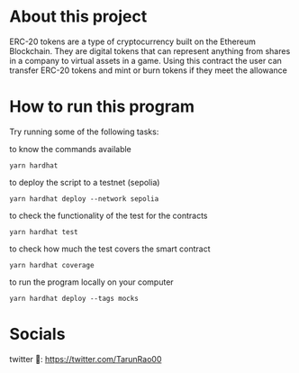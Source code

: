 # About this project
ERC-20 tokens are a type of cryptocurrency built on the Ethereum Blockchain. They are digital tokens that can represent anything from shares in a company to virtual assets in a game.
Using this contract the user can transfer ERC-20 tokens and mint or burn tokens if they meet the allowance

# How to run this program

Try running some of the following tasks:


to know the commands available

```shell
yarn hardhat
```

to deploy the script to a testnet (sepolia)

```shell
yarn hardhat deploy --network sepolia
```

to check the functionality of the test for the contracts

```shell
yarn hardhat test
```

to check how much the test covers the smart contract

```shell
yarn hardhat coverage
```

to run the program locally on your computer

```shell
yarn hardhat deploy --tags mocks
```


# Socials

twitter 🐤: https://twitter.com/TarunRao00
